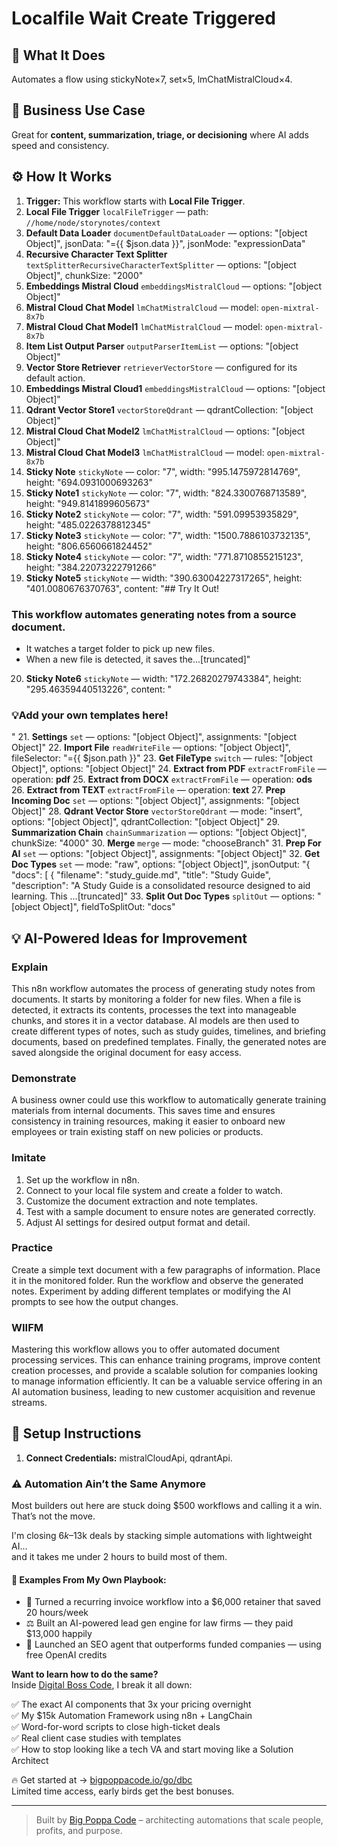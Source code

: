 # Localfile Wait Create Triggered
  ## 🚀 What It Does
  Automates a flow using stickyNote×7, set×5, lmChatMistralCloud×4.
  
  ## 💼 Business Use Case
  Great for **content, summarization, triage, or decisioning** where AI adds speed and consistency.
  
  ## ⚙️ How It Works
  1. **Trigger:** This workflow starts with **Local File Trigger**.
  2. **Local File Trigger** `localFileTrigger` — path: `//home/node/storynotes/context`
3. **Default Data Loader** `documentDefaultDataLoader` — options: "[object Object]", jsonData: "={{ $json.data }}", jsonMode: "expressionData"
4. **Recursive Character Text Splitter** `textSplitterRecursiveCharacterTextSplitter` — options: "[object Object]", chunkSize: "2000"
5. **Embeddings Mistral Cloud** `embeddingsMistralCloud` — options: "[object Object]"
6. **Mistral Cloud Chat Model** `lmChatMistralCloud` — model: `open-mixtral-8x7b`
7. **Mistral Cloud Chat Model1** `lmChatMistralCloud` — model: `open-mixtral-8x7b`
8. **Item List Output Parser** `outputParserItemList` — options: "[object Object]"
9. **Vector Store Retriever** `retrieverVectorStore` — configured for its default action.
10. **Embeddings Mistral Cloud1** `embeddingsMistralCloud` — options: "[object Object]"
11. **Qdrant Vector Store1** `vectorStoreQdrant` — qdrantCollection: "[object Object]"
12. **Mistral Cloud Chat Model2** `lmChatMistralCloud` — options: "[object Object]"
13. **Mistral Cloud Chat Model3** `lmChatMistralCloud` — model: `open-mixtral-8x7b`
14. **Sticky Note** `stickyNote` — color: "7", width: "995.1475972814769", height: "694.0931000693263"
15. **Sticky Note1** `stickyNote` — color: "7", width: "824.3300768713589", height: "949.8141899605673"
16. **Sticky Note2** `stickyNote` — color: "7", width: "591.09953935829", height: "485.0226378812345"
17. **Sticky Note3** `stickyNote` — color: "7", width: "1500.7886103732135", height: "806.6560661824452"
18. **Sticky Note4** `stickyNote` — color: "7", width: "771.8710855215123", height: "384.22073222791266"
19. **Sticky Note5** `stickyNote` — width: "390.63004227317265", height: "401.0080676370763", content: "## Try It Out! 

### This workflow automates generating notes from a source document.
* It watches a target folder to pick up new files.
* When a new file is detected, it saves the…[truncated]"
20. **Sticky Note6** `stickyNote` — width: "172.26820279743384", height: "295.46359440513226", content: "















### 💡Add your own templates here!
"
21. **Settings** `set` — options: "[object Object]", assignments: "[object Object]"
22. **Import File** `readWriteFile` — options: "[object Object]", fileSelector: "={{ $json.path }}"
23. **Get FileType** `switch` — rules: "[object Object]", options: "[object Object]"
24. **Extract from PDF** `extractFromFile` — operation: **pdf**
25. **Extract from DOCX** `extractFromFile` — operation: **ods**
26. **Extract from TEXT** `extractFromFile` — operation: **text**
27. **Prep Incoming Doc** `set` — options: "[object Object]", assignments: "[object Object]"
28. **Qdrant Vector Store** `vectorStoreQdrant` — mode: "insert", options: "[object Object]", qdrantCollection: "[object Object]"
29. **Summarization Chain** `chainSummarization` — options: "[object Object]", chunkSize: "4000"
30. **Merge** `merge` — mode: "chooseBranch"
31. **Prep For AI** `set` — options: "[object Object]", assignments: "[object Object]"
32. **Get Doc Types** `set` — mode: "raw", options: "[object Object]", jsonOutput: "{
  "docs": [
    {
      "filename": "study_guide.md",
      "title": "Study Guide",
      "description": "A Study Guide is a consolidated resource designed to aid learning. This …[truncated]"
33. **Split Out Doc Types** `splitOut` — options: "[object Object]", fieldToSplitOut: "docs"
  
  ## 💡 AI-Powered Ideas for Improvement
  ### Explain
This n8n workflow automates the process of generating study notes from documents. It starts by monitoring a folder for new files. When a file is detected, it extracts its contents, processes the text into manageable chunks, and stores it in a vector database. AI models are then used to create different types of notes, such as study guides, timelines, and briefing documents, based on predefined templates. Finally, the generated notes are saved alongside the original document for easy access.

### Demonstrate
A business owner could use this workflow to automatically generate training materials from internal documents. This saves time and ensures consistency in training resources, making it easier to onboard new employees or train existing staff on new policies or products.

### Imitate
1. Set up the workflow in n8n.
2. Connect to your local file system and create a folder to watch.
3. Customize the document extraction and note templates.
4. Test with a sample document to ensure notes are generated correctly.
5. Adjust AI settings for desired output format and detail.

### Practice
Create a simple text document with a few paragraphs of information. Place it in the monitored folder. Run the workflow and observe the generated notes. Experiment by adding different templates or modifying the AI prompts to see how the output changes.

### WIIFM
Mastering this workflow allows you to offer automated document processing services. This can enhance training programs, improve content creation processes, and provide a scalable solution for companies looking to manage information efficiently. It can be a valuable service offering in an AI automation business, leading to new customer acquisition and revenue streams.
  
  ## 🔧 Setup Instructions
  1. **Connect Credentials:** mistralCloudApi, qdrantApi.
  
### ⚠️ Automation Ain’t the Same Anymore

Most builders out here are stuck doing $500 workflows and calling it a win.  
That’s not the move.  

I'm closing $6k–$13k deals by stacking simple automations with lightweight AI...  
and it takes me under 2 hours to build most of them.

#### 🧠 Examples From My Own Playbook:
- 🔁 Turned a recurring invoice workflow into a $6,000 retainer that saved 20 hours/week  
- ⚖️ Built an AI-powered lead gen engine for law firms — they paid $13,000 happily  
- 🚀 Launched an SEO agent that outperforms funded companies — using free OpenAI credits  

**Want to learn how to do the same?**  
Inside [Digital Boss Code](https://bigpoppacode.io/go/dbc), I break it all down:

✅ The exact AI components that 3x your pricing overnight  
✅ My $15k Automation Framework using n8n + LangChain  
✅ Word-for-word scripts to close high-ticket deals  
✅ Real client case studies with templates  
✅ How to stop looking like a tech VA and start moving like a Solution Architect  

🔥 Get started at → [bigpoppacode.io/go/dbc](https://bigpoppacode.io/go/dbc)  
Limited time access, early birds get the best bonuses.

---
> Built by [Big Poppa Code](https://bigpoppacode.io) – architecting automations that scale people, profits, and purpose.
  